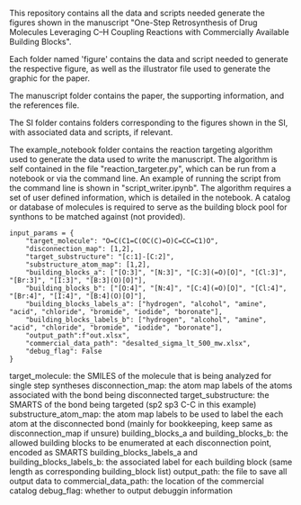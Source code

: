 This repository contains all the data and scripts needed generate the figures shown in the manuscript "One-Step Retrosynthesis of Drug Molecules Leveraging C–H Coupling Reactions with Commercially Available Building Blocks". 

Each folder named 'figure' contains the data and script needed to generate the respective figure, as well as the illustrator file used to generate the graphic for the paper.

The manuscript folder contains the paper, the supporting information, and the references file.

The SI folder contains folders corresponding to the figures shown in the SI, with associated data and scripts, if relevant.

The example_notebook folder contains the reaction targeting algorithm used to generate the data used to write the manuscript. The algorithm is self contained in the file "reaction_targeter.py", which can be run from a notebook or via the command line. An example of running the script from the command line is shown in "script_writer.ipynb". The algorithm requires a set of user defined information, which is detailed in the notebook. A catalog or database of molecules is required to serve as the building block pool for synthons to be matched against (not provided). 

```
input_params = {
    "target_molecule": "O=C(C1=C(OC(C)=O)C=CC=C1)O",
    "disconnection_map": [1,2],
    "target_substructure": "[c:1]-[C:2]",
    "substructure_atom_map": [1,2],
    "building_blocks_a": ["[O:3]", "[N:3]", "[C:3](=O)[O]", "[Cl:3]", "[Br:3]", "[I:3]", "[B:3](O)[O]"],
    "building_blocks_b": ["[O:4]", "[N:4]", "[C:4](=O)[O]", "[Cl:4]", "[Br:4]", "[I:4]", "[B:4](O)[O]"],
    "building_blocks_labels_a": ["hydrogen", "alcohol", "amine", "acid", "chloride", "bromide", "iodide", "boronate"],
    "building_blocks_labels_b": ["hydrogen", "alcohol", "amine", "acid", "chloride", "bromide", "iodide", "boronate"],
    "output_path":f"out.xlsx",
    "commercial_data_path": "desalted_sigma_lt_500_mw.xlsx",
    "debug_flag": False
}
```

target_molecule: the SMILES of the molecule that is being analyzed for single step syntheses
disconnection_map: the atom map labels of the atoms associated with the bond being disconnected
target_substructure: the SMARTS of the bond being targeted (sp2 sp3 C-C in this example)
substructure_atom_map: the atom map labels to be used to label the each atom at the disconnected bond (mainly for bookkeeping, keep same as disconnection_map if unsure)
building_blocks_a and building_blocks_b: the allowed building blocks to be enumerated at each disconnection point, encoded as SMARTS
building_blocks_labels_a and building_blocks_labels_b: the associated label for each building block (same length as corresponding building_block list)
output_path: the file to save all output data to
commercial_data_path: the location of the commercial catalog
debug_flag: whether to output debuggin information
